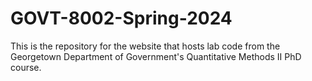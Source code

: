 # GOVT-8002-Spring-2024
This is the repository for the website that hosts lab code from the Georgetown Department of Government's Quantitative Methods II PhD course.
